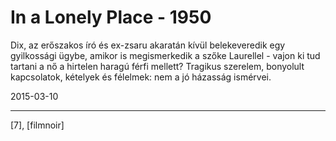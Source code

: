 # In a Lonely Place - 1950

Dix, az erőszakos író és ex-zsaru akaratán kívül belekeveredik egy gyilkossági ügybe, amikor is megismerkedik a szőke Laurellel - vajon ki tud tartani a nő a hirtelen haragú férfi mellett? Tragikus szerelem, bonyolult kapcsolatok, kételyek és félelmek: nem a jó házasság ismérvei.

2015-03-10 

----

[7], [filmnoir]